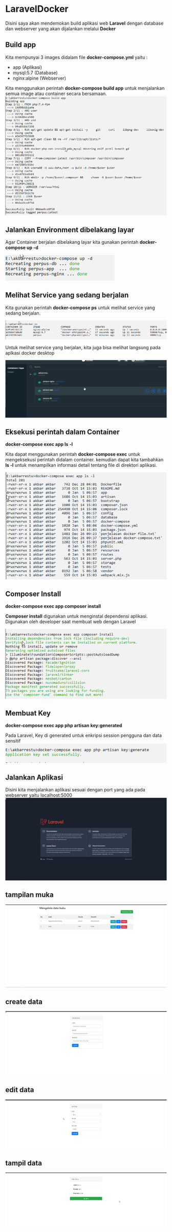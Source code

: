 # LaravelDocker
Disini saya akan mendemokan build aplikasi web <b>Laravel</b> dengan database dan webserver yang akan dijalankan melalui <b>Docker</b> 

## Build app

Kita mempunyai 3 images didalam file <b>docker-compose.yml</b> yaitu :
- app (Aplikasi)
- mysql:5.7 (Database)
- nginx:alpine (Webserver)

Kita menggunakan perintah <b>docker-compose build app</b> untuk menjalankan semua image atau container secara bersamaan.
<img src="https://github.com/akbarrestu/LaravelDocker/blob/master/1.png"/>
## Jalankan Environment dibelakang layar

Agar Container berjalan dibelakang layar kita gunakan perintah <b>docker-compose up -d</b>

<img src="https://github.com/akbarrestu/LaravelDocker/blob/master/2.png"/>

## Melihat Service yang sedang berjalan

Kita gunakan perintah <b>docker-compose ps</b> untuk melihat service yang sedang berjalan.

<img src="https://github.com/akbarrestu/LaravelDocker/blob/master/3.png"/>

Untuk melihat service yang berjalan, kita juga bisa melihat langsung pada aplkasi docker desktop

<img src="https://github.com/akbarrestu/LaravelDocker/blob/master/a.png"/>

## Eksekusi perintah dalam Container

<b>docker-compose exec app ls -l</b>

Kita dapat menggunakan perintah <b>docker-compose exec</b> untuk mengeksekusi perintah didalam container.  kemudian dapat kita tambahkan <b>ls -l</b> untuk menampilkan informasi detail tentang file di direktori aplikasi.

<img src="https://github.com/akbarrestu/LaravelDocker/blob/master/4.png"/>

## Composer Install

<b>docker-compose exec app composer install</b>

<b>Composer install</b> digunakan untuk menginstal dependensi aplikasi. Digunakan oleh developer saat membuat web dengan Laravel

<img src="https://github.com/akbarrestu/LaravelDocker/blob/master/5.png"/>

## Membuat Key

<b>docker-compose exec app php artisan key:generated</b>

Pada Laravel, Key di generated untuk enkripsi session pengguna dan data sensitif
<img src="https://github.com/akbarrestu/LaravelDocker/blob/master/6.png"/>

## Jalankan Aplikasi

Disini kita menjalankan aplikasi sesuai dengan port yang ada pada webserver yaitu localhost:5000
<img src="https://github.com/akbarrestu/LaravelDocker/blob/master/7.png"/>


## tampilan muka
<img src="https://github.com/akbarrestu/LaravelDocker/blob/master/8.png"/>

## create data
<img src="https://github.com/akbarrestu/LaravelDocker/blob/master/9.png"/>

## edit data
<img src="https://github.com/akbarrestu/LaravelDocker/blob/master/12.png"/>

## tampil data
<img src="https://github.com/akbarrestu/LaravelDocker/blob/master/13.png"/>
